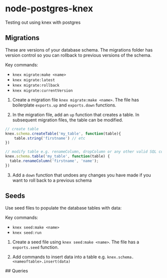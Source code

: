 # node-postgres-knex

Testing out using knex with postgres

## Migrations

These are versions of your database schema. The migrations folder has version control so you can rollback to previous versions of the schema.

Key commands:
  - `knex migrate:make <name>`
  - `knex migrate:latest`
  - `knex migrate:rollback`
  - `knex migrate:currentVersion`

1. Create a migration file `knex migrate:make <name>`. The file has boilerplate `exports.up` and `exports.down` functions.

2. In the migration file, add an `up` function that creates a table. In subsequent migration files, the table can be modified.

  ``` js
  // create table
  knex.schema.createTable('my_table', function(table){
      table.string('firstname') // etc
  })

  // modify table e.g. renameColumn, dropColumn or any other valid SQL comman using knex.raw()
  knex.schema.table('my_table', function(table) {
    table.renameColumn('firstname', 'name');
  })
  ```
3.  Add a `down` function that undoes any changes you have made if you want to roll back to a previous schema


## Seeds

Use seed files to populate the database tables with data:

Key commands:
  - `knex seed:make <name>`
  - `knex seed:run`

1. Create a seed file using `knex seed:make <name>`. The file has a `exports.seed` function.

2. Add commands to insert data into a table e.g. `knex.schema.<nameoftable>.insert(data)`

## Queries
